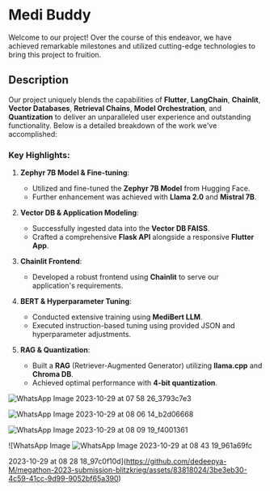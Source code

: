 # Medi Buddy


Welcome to our project! Over the course of this endeavor, we have achieved remarkable milestones and utilized cutting-edge technologies to bring this project to fruition.

## Description

Our project uniquely blends the capabilities of **Flutter**, **LangChain**, **Chainlit**, **Vector Databases**, **Retrieval Chains**, **Model Orchestration**, and **Quantization** to deliver an unparalleled user experience and outstanding functionality. Below is a detailed breakdown of the work we've accomplished:

### Key Highlights:

1. **Zephyr 7B Model & Fine-tuning**:
   - Utilized and fine-tuned the **Zephyr 7B Model** from Hugging Face.
   - Further enhancement was achieved with **Llama 2.0** and **Mistral 7B**.



2. **Vector DB & Application Modeling**:
   - Successfully ingested data into the **Vector DB FAISS**.
   - Crafted a comprehensive **Flask API** alongside a responsive **Flutter App**.


3. **Chainlit Frontend**:
   - Developed a robust frontend using **Chainlit** to serve our application's requirements.


4. **BERT & Hyperparameter Tuning**:
   - Conducted extensive training using **MediBert LLM**.
   - Executed instruction-based tuning using provided JSON and hyperparameter adjustments.



5. **RAG & Quantization**:
   - Built a **RAG** (Retriever-Augmented Generator) utilizing **llama.cpp** and **Chroma DB**.
   - Achieved optimal performance with **4-bit quantization**.



![WhatsApp Image 2023-10-29 at 07 58 26_3793c7e3](https://github.com/dedeepya-M/megathon-2023-submission-blitzkrieg/assets/83818024/bca35834-78fc-4cbe-832e-a15ac9f3447b)


![WhatsApp Image 2023-10-29 at 08 06 14_b2d06668](https://github.com/dedeepya-M/megathon-2023-submission-blitzkrieg/assets/83818024/a3f86511-d7c1-4255-8f4f-a2544d77d9f9)

![WhatsApp Image 2023-10-29 at 08 09 19_f4001361](https://github.com/dedeepya-M/megathon-2023-submission-blitzkrieg/assets/83818024/797162bc-de47-4438-9647-0c60d0fee7b7)

![WhatsApp Image 
![WhatsApp Image 2023-10-29 at 08 43 19_961a69fc](https://github.com/dedeepya-M/megathon-2023-submission-blitzkrieg/assets/83818024/458b99db-67b6-4012-96d4-f3be174dac56)

2023-10-29 at 08 28 18_97c0f10d](https://github.com/dedeepya-M/megathon-2023-submission-blitzkrieg/assets/83818024/3be3eb30-4c59-41cc-9d99-9052bf65a390)
